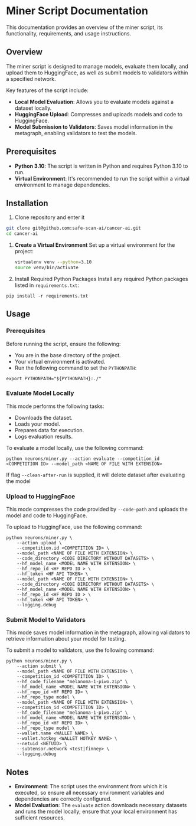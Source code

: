 # Miner Script Documentation

This documentation provides an overview of the miner script, its functionality, requirements, and usage instructions.

## Overview

The miner script is designed to manage models, evaluate them locally, and upload them to HuggingFace, as well as submit models to validators within a specified network.

Key features of the script include:
- **Local Model Evaluation**: Allows you to evaluate models against a dataset locally.
- **HuggingFace Upload**: Compresses and uploads models and code to HuggingFace.
- **Model Submission to Validators**: Saves model information in the metagraph, enabling validators to test the models.

## Prerequisites

- **Python 3.10**: The script is written in Python and requires Python 3.10 to run.
- **Virtual Environment**: It's recommended to run the script within a virtual environment to manage dependencies.

## Installation

1. Clone repository and enter it 

```bash
git clone git@github.com:safe-scan-ai/cancer-ai.git
cd cancer-ai
```


1. **Create a Virtual Environment**
Set up a virtual environment for the project:

   ```bash
   virtualenv venv --python=3.10
   source venv/bin/activate
   ```

1.  Install Required Python Packages
Install any required Python packages listed in `requirements.txt`:

```
pip install -r requirements.txt
```

## Usage

### Prerequisites

Before running the script, ensure the following:

- You are in the base directory of the project.
- Your virtual environment is activated.
- Run the following command to set the `PYTHONPATH`:

```
export PYTHONPATH="${PYTHONPATH}:./"
```

### Evaluate Model Locally
This mode performs the following tasks:

- Downloads the dataset.
- Loads your model.
- Prepares data for execution.
- Logs evaluation results.

To evaluate a model locally, use the following command:

```
python neurons/miner.py --action evaluate --competition_id <COMPETITION ID> --model_path <NAME OF FILE WITH EXTENSION>
```

If flag `--clean-after-run` is supplied, it will delete dataset after evaluating the model

### Upload to HuggingFace

This mode compresses the code provided by `--code-path` and uploads the model and code to HuggingFace.

To upload to HuggingFace, use the following command:

```
python neurons/miner.py \
    --action upload \
    --competition.id <COMPETITION ID> \
    --model_path <NAME OF FILE WITH EXTENSION> \
    --code_directory <CODE DIRECTORY WITHOUT DATASETS> \
    --hf_model_name <MODEL NAME WITH EXTENSION> \
    --hf_repo_id <HF REPO ID > \
    --hf_token <HF API TOKEN> \
    --model_path <NAME OF FILE WITH EXTENSION> \
    --code_directory <CODE DIRECTORY WITHOUT DATASETS> \
    --hf_model_name <MODEL NAME WITH EXTENSION> \
    --hf_repo_id <HF REPO ID > \
    --hf_token <HF API TOKEN> \
    --logging.debug
```

### Submit Model to Validators

This mode saves model information in the metagraph, allowing validators to retrieve information about your model for testing.

To submit a model to validators, use the following command:

```
python neurons/miner.py \
    --action submit \
    --model_path <NAME OF FILE WITH EXTENSION> \
    --competition_id <COMPETITION ID> \
    --hf_code_filename "melanoma-1-piwo.zip" \
    --hf_model_name <MODEL NAME WITH EXTENSION> \
    --hf_repo_id <HF REPO ID> \
    --hf_repo_type model \
    --model_path <NAME OF FILE WITH EXTENSION> \
    --competition_id <COMPETITION ID> \
    --hf_code_filename "melanoma-1-piwo.zip" \
    --hf_model_name <MODEL NAME WITH EXTENSION> \
    --hf_repo_id <HF REPO ID> \
    --hf_repo_type model \
    --wallet.name <WALLET NAME> \
    --wallet.hotkey <WALLET HOTKEY NAME> \
    --netuid <NETUID> \
    --subtensor.network <test|finney> \
    --logging.debug
```

## Notes
- **Environment**: The script uses the environment from which it is executed, so ensure all necessary environment variables and dependencies are correctly configured.
- **Model Evaluation**: The `evaluate` action downloads necessary datasets and runs the model locally; ensure that your local environment has sufficient resources.
